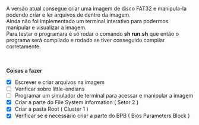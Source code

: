 <br>
A versão atual consegue criar uma imagem de disco FAT32 e manipula-la podendo criar e ler arquivos de dentro da imagem.<br>
Ainda não foi implementado um terminal interativo para podermos manipular e visualizar a imagem.<br>
Para testar o programara é só rodar o comando <b>sh run.sh</b> que então o programa será compilado e rodado se tiver conseguido compilar corretamente. 
<br><br><br>

<b> Coisas a fazer </b> <br>

- [x] Escrever e criar arquivos na imagem <br>
- [ ] Verificar sobre little-endians <br>
- [ ] Programar um simulador de terminal para acessar e manipular a imagem <br>
- [x] Criar a parte do File System information ( Setor 2 ) <br>
- [x] Criar a pasta Root ( Cluster 1 ) <br>
- [x] Verificar se é necessário criar a parte do BPB ( Bios Parameters Block )

